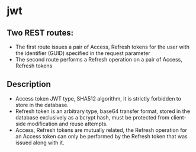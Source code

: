 # jwt

## Two REST routes:

- The first route issues a pair of Access, Refresh tokens for the user with the identifier (GUID) specified in the request parameter
- The second route performs a Refresh operation on a pair of Access, Refresh tokens

## Description

- Access token JWT type, SHA512 algorithm, it is strictly forbidden to store in the database.
- Refresh token is an arbitrary type, base64 transfer format, stored in the database exclusively as a bcrypt hash, must be protected from client-side modification and reuse attempts.
- Access, Refresh tokens are mutually related, the Refresh operation for an Access token can only be performed by the Refresh token that was issued along with it.
